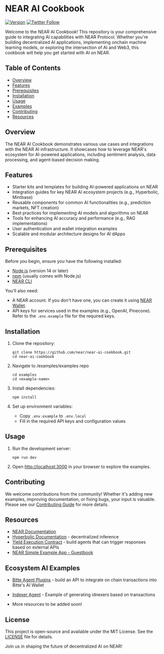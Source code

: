 # NEAR AI Cookbook

[![Version](https://img.shields.io/badge/version-v0.1.0-blue.svg)](https://github.com/near/near-ai-cookbook)
[![Twitter Follow](https://img.shields.io/twitter/follow/nearprotocol?style=social)](https://twitter.com/nearprotocol)

Welcome to the NEAR AI Cookbook! This repository is your comprehensive guide to integrating AI capabilities with NEAR Protocol. Whether you're building decentralized AI applications, implementing onchain machine learning models, or exploring the intersection of AI and Web3, this cookbook will help you get started with AI on NEAR.

## Table of Contents

- [Overview](#overview)
- [Features](#features)
- [Prerequisites](#prerequisites)
- [Installation](#installation)
- [Usage](#usage)
- [Examples](#examples)
- [Contributing](#contributing)
- [Resources](#resources)

## Overview

The NEAR AI Cookbook demonstrates various use cases and integrations with the NEAR AI infrastructure. It showcases how to leverage NEAR's ecosystem for AI-powered applications, including sentiment analysis, data processing, and agent-based decision making.

## Features

- Starter kits and templates for building AI-powered applications on NEAR
- Integration guides for key NEAR AI ecosystem projects (e.g., Hyperbolic, Mintbase)
- Reusable components for common AI functionalities (e.g., prediction markets, NFT creation)
- Best practices for implementing AI models and algorithms on NEAR
- Tools for enhancing AI accuracy and performance (e.g., RAG implementations)
- User authentication and wallet integration examples
- Scalable and modular architecture designs for AI dApps


## Prerequisites

Before you begin, ensure you have the following installed:

- [Node.js](https://nodejs.org/) (version 14 or later)
- [npm](https://www.npmjs.com/) (usually comes with Node.js)
- [NEAR CLI](https://docs.near.org/tools/near-cli#setup)

You'll also need:

- A NEAR account. If you don't have one, you can create it using [NEAR Wallet](https://app.mynearwallet.com/).
- API keys for services used in the examples (e.g., OpenAI, Pinecone). Refer to the `.env.example` file for the required keys.

## Installation

1. Clone the repository:
   ```
   git clone https://github.com/near/near-ai-cookbook.git
   cd near-ai-cookbook
   ```
2. Navigate to /examples/examples repo
     ```
   cd examples
   cd <example-name>
   ```

3. Install dependencies:
   ```
   npm install
   ```

4. Set up environment variables:
   - Copy `.env.example` to `.env.local`
   - Fill in the required API keys and configuration values

## Usage

1. Run the development server:
   ```
   npm run dev
   ```

2. Open [http://localhost:3000](http://localhost:3000) in your browser to explore the examples.

## Contributing

We welcome contributions from the community! Whether it's adding new examples, improving documentation, or fixing bugs, your input is valuable. Please see our [Contributing Guide](CONTRIBUTING.md) for more details.

## Resources

- [NEAR Documentation](https://docs.near.org/)
- [Hyperbolic Documentation](https://docs.hyperbolic.xyz/docs/getting-started) - decentralized inference
- [Yield Execution Contract](https://github.com/gagdiez/yield-resume) - build agents that can trigger responses based on external APIs
- [NEAR Simple Example App - Guestbook](https://github.com/near-examples/guest-book-examples)
## Ecosystem AI Examples
- [Bitte Agent Plugins](https://docs.mintbase.xyz/ai/assistant-plugins) - build an API to integrate on chain transactions into Bitte's AI Wallet
- [Indexer Agent](https://github.com/near/indexer-agent) - Example of generating idnexers based on transactions

- More resources to be added soon! 

## License

This project is open-source and available under the MIT License. See the [LICENSE](LICENSE) file for details.

Join us in shaping the future of decentralized AI on NEAR!
